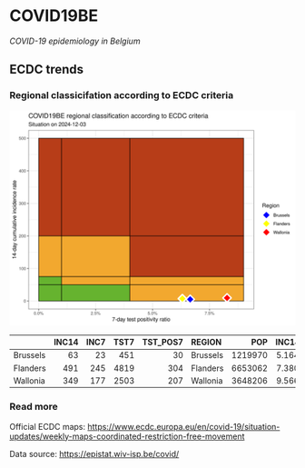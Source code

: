 
# COVID19BE

*COVID-19 epidemiology in Belgium*

## ECDC trends

### Regional classicifation according to ECDC criteria

![](COVID9BE-ecdc-trend.png)

|          | INC14 | INC7 | TST7 | TST\_POS7 | REGION   |     POP | INC14\_RT |       PR7 |          GR |
| :------- | ----: | ---: | ---: | --------: | :------- | ------: | --------: | --------: | ----------: |
| Brussels |    63 |   23 |  451 |        30 | Brussels | 1219970 |  5.164061 | 0.0665188 | \-0.4250000 |
| Flanders |   491 |  245 | 4819 |       304 | Flanders | 6653062 |  7.380060 | 0.0630836 | \-0.0040650 |
| Wallonia |   349 |  177 | 2503 |       207 | Wallonia | 3648206 |  9.566346 | 0.0827008 |   0.0290698 |

### Read more

Official ECDC maps:
<https://www.ecdc.europa.eu/en/covid-19/situation-updates/weekly-maps-coordinated-restriction-free-movement>

Data source: <https://epistat.wiv-isp.be/covid/>
